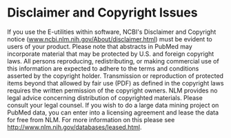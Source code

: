 # Disclaimer and Copyright Issues

If you use the E-utilities within software, NCBI's Disclaimer and Copyright notice (www.ncbi.nlm.nih.gov/About/disclaimer.html) must be evident to users of your product. Please note that abstracts in PubMed may incorporate material that may be protected by U.S. and foreign copyright laws. All persons reproducing, redistributing, or making commercial use of this information are expected to adhere to the terms and conditions asserted by the copyright holder. Transmission or reproduction of protected items beyond that allowed by fair use (PDF) as defined in the copyright laws requires the written permission of the copyright owners. NLM provides no legal advice concerning distribution of copyrighted materials. Please consult your legal counsel. If you wish to do a large data mining project on PubMed data, you can enter into a licensing agreement and lease the data for free from NLM. For more information on this please see http://www.nlm.nih.gov/databases/leased.html.
